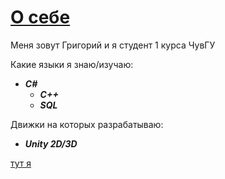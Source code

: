# [О себе](https://github.com/grigoriqz)

Меня зовут Григорий и я студент 1 курса ЧувГУ

Какие языки я знаю/изучаю:
* ***C#***
  * ***C++***
  * ***SQL***

Движки на которых разрабатываю:
* ***Unity 2D/3D*** 

[тут я](https://vk.com/grigoriqz)
